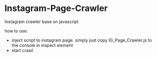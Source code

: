 # Instagram-Page-Crawler
Instagram crawler base on javascript

how to use:
- inject script to instagram page. simply just copy IG_Page_Crawler.js to the console in inspect element
- start crawl 





[logo]: https://github.com/adam-p/markdown-here/raw/master/src/common/images/icon48.png "Logo Title Text 2"
